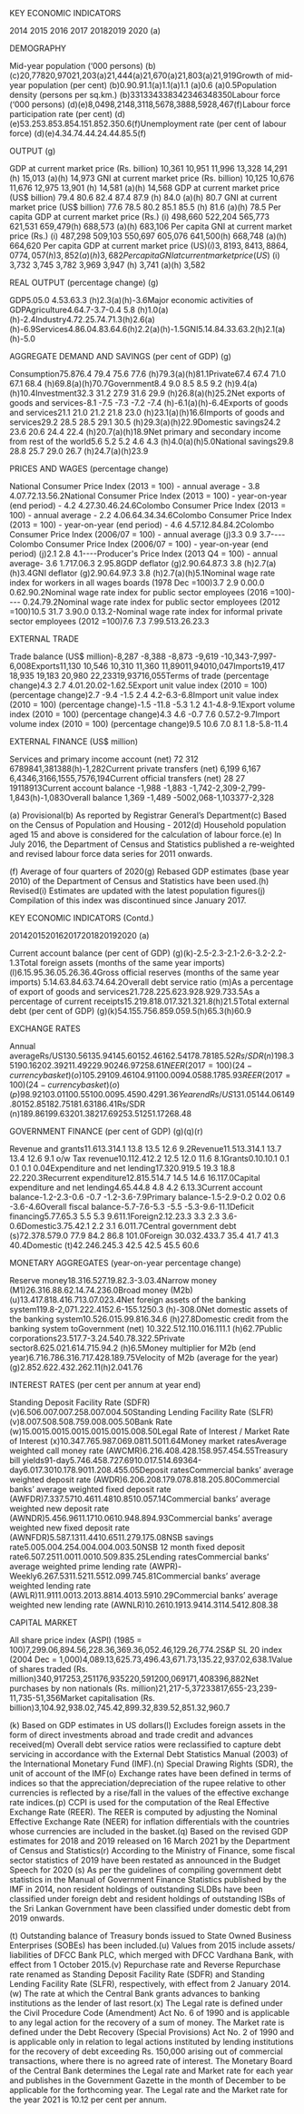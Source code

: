 KEY ECONOMIC INDICATORS

2014 2015 2016 2017 20182019 2020 (a)

DEMOGRAPHY

Mid-year population (‘000 persons) (b)(c)20,77820,97021,203(a)21,444(a)21,670(a)21,803(a)21,919Growth of mid-year population (per cent) (b)0.90.91.1(a)1.1(a)1.1 (a)0.6 (a)0.5Population density (persons per sq.km.) (b)331334338342346348350Labour force (‘000 persons) (d)(e)8,0498,2148,3118,5678,3888,5928,467(f)Labour force participation rate (per cent) (d)(e)53.253.853.854.151.852.350.6(f)Unemployment rate (per cent of labour force) (d)(e)4.34.74.44.24.44.85.5(f)

OUTPUT (g)

GDP at current market price (Rs. billion) 10,361 10,951 11,996 13,328 14,291 (h) 15,013 (a)(h) 14,973 GNI at current market price (Rs. billion) 10,125 10,676 11,676 12,975 13,901 (h) 14,581 (a)(h) 14,568 GDP at current market price (US$ billion) 79.4 80.6 82.4 87.4 87.9 (h) 84.0 (a)(h) 80.7 GNI at current market price (US$ billion) 77.6 78.5 80.2 85.1 85.5 (h) 81.6 (a)(h) 78.5 Per capita GDP at current market price (Rs.) (i) 498,660 522,204 565,773 621,531 659,479(h) 688,573 (a)(h) 683,106 Per capita GNI at current market price (Rs.) (i) 487,298 509,103 550,697 605,076 641,500(h) 668,748 (a)(h) 664,620 Per capita GDP at current market price (US$) (i) 3,819 3,841 3,886 4,077 4,057 (h) 3,852 (a)(h) 3,682 Per capita GNI at current market price (US$) (i) 3,732 3,745 3,782 3,969 3,947 (h) 3,741 (a)(h) 3,582

REAL OUTPUT (percentage change) (g)

GDP5.05.0 4.53.63.3 (h)2.3(a)(h)-3.6Major economic activities of GDPAgriculture4.64.7-3.7-0.4 5.8 (h)1.0(a)(h)-2.4Industry4.72.25.74.71.3(h)2.6(a)(h)-6.9Services4.86.04.83.64.6(h)2.2(a)(h)-1.5GNI5.14.84.33.63.2(h)2.1(a)(h)-5.0

AGGREGATE DEMAND AND SAVINGS (per cent of GDP) (g)

Consumption75.876.4 79.4 75.6 77.6 (h)79.3(a)(h)81.1Private67.4 67.4 71.0 67.1 68.4 (h)69.8(a)(h)70.7Government8.4 9.0 8.5 8.5 9.2 (h)9.4(a)(h)10.4Investment32.3 31.2 27.9 31.6 29.9 (h)26.8(a)(h)25.2Net exports of goods and services-8.1 -7.5 -7.3 -7.2 -7.4 (h)-6.1(a)(h)-6.4Exports of goods and services21.1 21.0 21.2 21.8 23.0 (h)23.1(a)(h)16.6Imports of goods and services29.2 28.5 28.5 29.1 30.5 (h)29.3(a)(h)22.9Domestic savings24.2 23.6 20.6 24.4 22.4 (h)20.7(a)(h)18.9Net primary and secondary income from rest of the world5.6 5.2 5.2 4.6 4.3 (h)4.0(a)(h)5.0National savings29.8 28.8 25.7 29.0 26.7 (h)24.7(a)(h)23.9

PRICES AND WAGES (percentage change)

National Consumer Price Index (2013 = 100) - annual average - 3.8 4.07.72.13.56.2National Consumer Price Index (2013 = 100) - year-on-year (end period) - 4.2 4.27.30.46.24.6Colombo Consumer Price Index (2013 = 100) - annual average - 2.2 4.06.64.34.34.6Colombo Consumer Price Index (2013 = 100) - year-on-year (end period) - 4.6 4.57.12.84.84.2Colombo Consumer Price Index (2006/07 = 100) - annual average (j)3.3 0.9 3.7----Colombo Consumer Price Index (2006/07 = 100) - year-on-year (end period) (j)2.1 2.8 4.1----Producer's Price Index (2013 Q4 = 100) - annual average- 3.6 1.717.06.3 2.95.8GDP deflator (g)2.90.64.87.3 3.8 (h)2.7(a)(h)3.4GNI deflator (g)2.90.64.97.3 3.8 (h)2.7(a)(h)5.1Nominal wage rate index for workers in all wages boards (1978 Dec =100)3.7 2.9 0.00.0 0.62.90.2Nominal wage rate index for public sector employees (2016 =100)---- 0.24.79.2Nominal wage rate index for public sector employees (2012 =100)10.5 31.7 3.90.0 0.13.2-Nominal wage rate index for informal private sector employees (2012 =100)7.6 7.3 7.99.513.26.23.3

EXTERNAL TRADE

Trade balance (US$ million)-8,287 -8,388 -8,873 -9,619 -10,343-7,997-6,008Exports11,130 10,546 10,310 11,360 11,89011,94010,047Imports19,417 18,935 19,183 20,980 22,23319,93716,055Terms of trade (percentage change)4.3 2.7 4.01.20.02-1.62.5Export unit value index (2010 = 100) (percentage change)2.7 -9.4 -1.5 2.4 4.2-6.3-6.8Import unit value index (2010 = 100) (percentage change)-1.5 -11.8 -5.3 1.2 4.1-4.8-9.1Export volume index (2010 = 100) (percentage change)4.3 4.6 -0.7 7.6 0.57.2-9.7Import volume index (2010 = 100) (percentage change)9.5 10.6 7.0 8.1 1.8-5.8-11.4

EXTERNAL FINANCE (US$ million)

Services and primary income account (net) 72 312 6789841,381388(h)-1,282Current private transfers (net) 6,199 6,167 6,4346,3166,1555,7576,194Current official transfers (net) 28 27 19118913Current account balance -1,988 -1,883 -1,742-2,309-2,799-1,843(h)-1,083Overall balance 1,369 -1,489 -5002,068-1,103377-2,328

(a) Provisional(b) As reported by Registrar General’s Department(c) Based on the Census of Population and Housing - 2012(d) Household population aged 15 and above is considered for the calculation of labour force.(e) In July 2016, the Department of Census and Statistics published a re-weighted and revised labour force data series for 2011 onwards.

(f) Average of four quarters of 2020(g) Rebased GDP estimates (base year 2010) of the Department of Census and Statistics have been used.(h) Revised(i) Estimates are updated with the latest population figures(j) Compilation of this index was discontinued since January 2017.

KEY ECONOMIC INDICATORS (Contd.)

2014201520162017201820192020 (a)

Current account balance (per cent of GDP) (g)(k)-2.5-2.3-2.1-2.6-3.2-2.2-1.3Total foreign assets (months of the same year imports) (l)6.15.95.36.05.26.36.4Gross official reserves (months of the same year imports) 5.14.63.84.63.74.64.2Overall debt service ratio (m)As a percentage of export of goods and services21.728.225.623.928.929.733.5As a percentage of current receipts15.219.818.017.321.321.8(h)21.5Total external debt (per cent of GDP) (g)(k)54.155.756.859.059.5(h)65.3(h)60.9

EXCHANGE RATES

Annual averageRs/US$130.56135.94145.60152.46162.54178.78185.52Rs/SDR (n)198.35190.16202.39211.49229.90246.97258.61NEER (2017 = 100) (24 - currency basket) (o)105.29109.46104.91100.0094.0588.1785.93REER (2017 = 100) (24 - currency basket) (o)(p)98.92103.01100.55100.0095.4590.4291.36Year endRs/US$131.05144.06149.80152.85182.75181.63186.41Rs/SDR (n)189.86199.63201.38217.69253.51251.17268.48

GOVERNMENT FINANCE (per cent of GDP) (g)(q)(r)

Revenue and grants11.613.314.1 13.8 13.5 12.6 9.2Revenue11.513.314.1 13.7 13.4 12.6 9.1 o/w Tax revenue10.112.412.2 12.5 12.0 11.6 8.1Grants0.10.10.1 0.1 0.1 0.1 0.04Expenditure and net lending17.320.919.5 19.3 18.8 22.220.3Recurrent expenditure12.815.514.7 14.5 14.6 16.117.0Capital expenditure and net lending4.65.44.8 4.8 4.2 6.13.3Current account balance-1.2-2.3-0.6 -0.7 -1.2-3.6-7.9Primary balance-1.5-2.9-0.2 0.02 0.6 -3.6-4.6Overall fiscal balance-5.7-7.6-5.3 -5.5 -5.3-9.6-11.1Deficit financing5.77.65.3 5.5 5.3 9.611.1Foreign2.12.23.3 3.3 2.3 3.6-0.6Domestic3.75.42.1 2.2 3.1 6.011.7Central government debt (s)72.378.579.0 77.9 84.2 86.8 101.0Foreign 30.032.433.7 35.4 41.7 41.3 40.4Domestic (t)42.246.245.3 42.5 42.5 45.5 60.6

MONETARY AGGREGATES (year-on-year percentage change)

Reserve money18.316.527.19.82.3-3.03.4Narrow money (M1)26.316.88.62.14.74.236.0Broad money (M2b) (u)13.417.818.416.713.07.023.4Net foreign assets of the banking system119.8-2,071.222.4152.6-155.1250.3 (h)-308.0Net domestic assets of the banking system10.526.015.99.816.34.6 (h)27.8Domestic credit from the banking system toGovernment (net) 10.322.512.110.016.111.1 (h)62.7Public corporations23.517.7-3.24.540.78.322.5Private sector8.625.021.614.715.94.2 (h)6.5Money multiplier for M2b (end year)6.716.786.316.717.428.189.75Velocity of M2b (average for the year) (g)2.852.622.432.262.11(h)2.041.76

INTEREST RATES (per cent per annum at year end)

Standing Deposit Facility Rate (SDFR) (v)6.506.007.007.258.007.004.50Standing Lending Facility Rate (SLFR) (v)8.007.508.508.759.008.005.50Bank Rate (w)15.0015.0015.0015.0015.0015.008.50Legal Rate of Interest / Market Rate of Interest (x)10.347.765.987.069.0811.5011.64Money market ratesAverage weighted call money rate (AWCMR)6.216.408.428.158.957.454.55Treasury bill yields91-day5.746.458.727.6910.017.514.69364-day6.017.3010.178.9011.208.455.05Deposit ratesCommercial banks’ average weighted deposit rate (AWDR)6.206.208.179.078.818.205.80Commercial banks’ average weighted fixed deposit rate (AWFDR)7.337.5710.4611.4810.8510.057.14Commercial banks’ average weighted new deposit rate (AWNDR)5.456.9611.1710.0610.948.894.93Commercial banks’ average weighted new fixed deposit rate (AWNFDR)5.587.1311.4410.6511.279.175.08NSB savings rate5.005.004.254.004.004.003.50NSB 12 month fixed deposit rate6.507.2511.0011.0010.509.835.25Lending ratesCommercial banks’ average weighted prime lending rate (AWPR)-Weekly6.267.5311.5211.5512.099.745.81Commercial banks’ average weighted lending rate (AWLR)11.9111.0013.2013.8814.4013.5910.29Commercial banks’ average weighted new lending rate (AWNLR)10.2610.1913.9414.3114.5412.808.38

CAPITAL MARKET

All share price index (ASPI) (1985 = 100)7,299.06,894.56,228.36,369.36,052.46,129.26,774.2S&P SL 20 index (2004 Dec = 1,000)4,089.13,625.73,496.43,671.73,135.22,937.02,638.1Value of shares traded (Rs. million)340,917253,251176,935220,591200,069171,408396,882Net purchases by non nationals (Rs. million)21,217-5,37233817,655-23,239-11,735-51,356Market capitalisation (Rs. billion)3,104.92,938.02,745.42,899.32,839.52,851.32,960.7

(k) Based on GDP estimates in US dollars(l) Excludes foreign assets in the form of direct investments abroad and trade credit and advances received(m) Overall debt service ratios were reclassified to capture debt servicing in accordance with the External Debt Statistics Manual (2003) of the International Monetary Fund (IMF).(n) Special Drawing Rights (SDR), the unit of account of the IMF(o) Exchange rates have been defined in terms of indices so that the appreciation/depreciation of the rupee relative to other currencies is reflected by a rise/fall in the values of the effective exchange rate indices.(p) CCPI is used for the computation of the Real Effective Exchange Rate (REER). The REER is computed by adjusting the Nominal Effective Exchange Rate (NEER) for inflation differentials with the countries whose currencies are included in the basket.(q) Based on the revised GDP estimates for 2018 and 2019 released on 16 March 2021 by the Department of Census and Statistics(r) According to the Ministry of Finance, some fiscal sector statistics of 2019 have been restated as announced in the Budget Speech for 2020 (s) As per the guidelines of compiling government debt statistics in the Manual of Government Finance Statistics published by the IMF in 2014, non resident holdings of outstanding SLDBs have been classified under foreign debt and resident holdings of outstanding ISBs of the Sri Lankan Government have been classified under domestic debt from 2019 onwards.

(t) Outstanding balance of Treasury bonds issued to State Owned Business Enterprises (SOBEs) has been included.(u) Values from 2015 include assets/ liabilities of DFCC Bank PLC, which merged with DFCC Vardhana Bank, with effect from 1 October 2015.(v) Repurchase rate and Reverse Repurchase rate renamed as Standing Deposit Facility Rate (SDFR) and Standing Lending Facility Rate (SLFR), respectively, with effect from 2 January 2014.(w) The rate at which the Central Bank grants advances to banking institutions as the lender of last resort.(x) The Legal rate is defined under the Civil Procedure Code (Amendment) Act No. 6 of 1990 and is applicable to any legal action for the recovery of a sum of money. The Market rate is defined under the Debt Recovery (Special Provisions) Act No. 2 of 1990 and is applicable only in relation to legal actions instituted by lending institutions for the recovery of debt exceeding Rs. 150,000 arising out of commercial transactions, where there is no agreed rate of interest. The Monetary Board of the Central Bank determines the Legal rate and Market rate for each year and publishes in the Government Gazette in the month of December to be applicable for the forthcoming year. The Legal rate and the Market rate for the year 2021 is 10.12 per cent per annum.